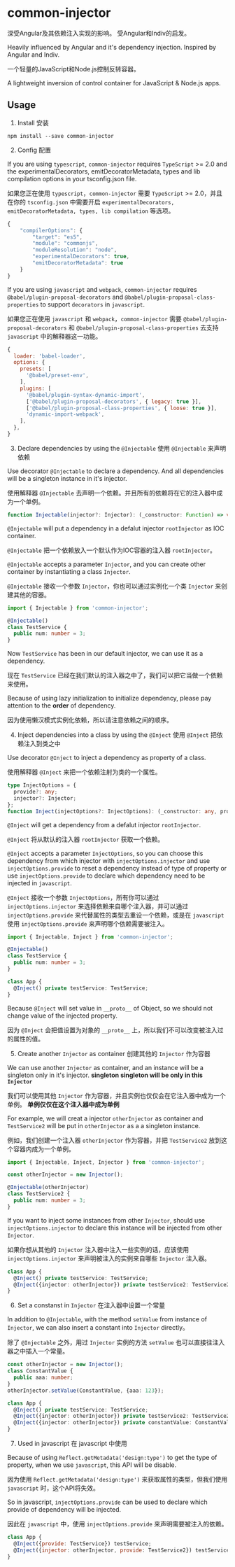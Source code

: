 # common-injector

深受Angular及其依赖注入实现的影响。 受Angular和Indiv的启发。

Heavily influenced by Angular and it's dependency injection. Inspired by Angular and Indiv.

一个轻量的JavaScript和Node.js控制反转容器。

A lightweight inversion of control container for JavaScript & Node.js apps.


## Usage

1. Install 安装

  `npm install --save common-injector`


2. Config 配置

  If you are using `typescript`, `common-injector` requires `TypeScript` >= 2.0 and the experimentalDecorators, emitDecoratorMetadata, types and lib compilation options in your tsconfig.json file.

  如果您正在使用 `typescript`，`common-injector` 需要 `TypeScript` >= 2.0，并且在你的 `tsconfig.json` 中需要开启 `experimentalDecorators, emitDecoratorMetadata, types, lib compilation` 等选项。

  ```javascript
  {
      "compilerOptions": {
          "target": "es5",
          "module": "commonjs",
          "moduleResolution": "node",
          "experimentalDecorators": true,
          "emitDecoratorMetadata": true
      }
  }
  ```

  If you are using `javascript` and `webpack`, `common-injector` requires `@babel/plugin-proposal-decorators` and `@babel/plugin-proposal-class-properties` to support `decorators` in `javascript`.

  如果您正在使用 `javascript` 和 `webpack`，`common-injector` 需要  `@babel/plugin-proposal-decorators` 和 `@babel/plugin-proposal-class-properties` 去支持 `javascript` 中的解释器这一功能。

  ```javascript
  {
    loader: 'babel-loader',
    options: {
      presets: [
        '@babel/preset-env',
      ],
      plugins: [
        '@babel/plugin-syntax-dynamic-import',
        ['@babel/plugin-proposal-decorators', { legacy: true }],
        ['@babel/plugin-proposal-class-properties', { loose: true }],
        'dynamic-import-webpack',
      ],
    },
  }
  ```


3. Declare dependencies by using the `@Injectable`  使用 `@Injectable` 来声明依赖

  Use decorator `@Injectable` to declare a dependency. And all dependencies will be a singleton instance in it's injector.

  使用解释器 `@Injectable` 去声明一个依赖。并且所有的依赖将在它的注入器中成为一个单例。

  ```typescript
  function Injectable(injector?: Injector): (_constructor: Function) => void;
  ```

  `@Injectable` will put a dependency in a defalut injector `rootInjector` as IOC container.

  `@Injectable` 把一个依赖放入一个默认作为IOC容器的注入器 `rootInjector`。

  `@Injectable` accepts a parameter `Injector`, and you can create other container by instantiating a class `Injector`.

  `@Injectable` 接收一个参数 `Injector`，你也可以通过实例化一个类 `Injector` 来创建其他的容器。

  ```typescript
  import { Injectable } from 'common-injector';

  @Injectable()
  class TestService {
    public num: number = 3;
  }
  ```

  Now `TestService` has been in our default injector, we can use it as a dependency.

  现在 `TestService` 已经在我们默认的注入器之中了，我们可以把它当做一个依赖来使用。

  Because of using lazy initialization to initialize dependency, please pay attention to the **order** of dependency.

  因为使用懒汉模式实例化依赖，所以请注意依赖之间的顺序。


4. Inject dependencies into a class by using the `@Inject`  使用 `@Inject` 把依赖注入到类之中

  Use decorator `@Inject` to inject a dependency as property of a class.

  使用解释器 `@Inject` 来把一个依赖注射为类的一个属性。

  ```typescript
  type InjectOptions = {
    provide?: any;
    injector?: Injector;
  };
  function Inject(injectOptions?: InjectOptions): (_constructor: any, propertyName: string) => void;
  ```

  `@Inject` will get a dependency from a defalut injector `rootInjector`.

  `@Inject` 将从默认的注入器 `rootInjector` 获取一个依赖。

  `@Inject` accepts a parameter `InjectOptions`, so you can choose this dependency from which injector with `injectOptions.injector` and use `injectOptions.provide` to reset a dependency instead of type of property or use `injectOptions.provide` to declare which dependency need to be injected in `javascript`.

  `@Inject` 接收一个参数 `InjectOptions`，所有你可以通过 `injectOptions.injector` 来选择依赖来自哪个注入器，并可以通过 `injectOptions.provide` 来代替属性的类型去重设一个依赖，或是在 `javascript` 使用 `injectOptions.provide` 来声明哪个依赖需要被注入。


  ```typescript
  import { Injectable, Inject } from 'common-injector';

  @Injectable()
  class TestService {
    public num: number = 3;
  }

  class App {
    @Inject() private testService: TestService;
  }
  ```

  Because `@Inject` will set value in `__proto__` of Object, so we should not change value of the injected property.

  因为 `@Inject` 会把值设置为对象的 `__proto__` 上，所以我们不可以改变被注入过的属性的值。


5. Create another `Injector` as container  创建其他的 `Injector` 作为容器

  We can use another `Injector` as container, and an instance will be a singleton only in it's injector. **singleton singleton will be only in this `Injector`**

  我们可以使用其他 `Injector` 作为容器，并且实例也仅仅会在它注入器中成为一个单例。 **单例仅仅在这个注入器中成为单例**

   For example, we will creat a injector `otherInjector` as container and `TestService2` will be put in `otherInjector` as a a singleton instance.

   例如，我们创建一个注入器 `otherInjector` 作为容器，并把 `TestService2` 放到这个容器内成为一个单例。

  ```typescript
  import { Injectable, Inject, Injector } from 'common-injector';

  const otherInjector = new Injector();

  @Injectable(otherInjector)
  class TestService2 {
    public num: number = 3;
  }
  ```

  If you want to inject some instances from other `Injector`, should use `injectOptions.injector` to declare this instance will be injected from other `Injector`.

  如果你想从其他的 `Injector` 注入器中注入一些实例的话，应该使用 `injectOptions.injector` 来声明被注入的实例来自哪些 `Injector` 注入器。

  ```typescript
  class App {
    @Inject() private testService: TestService;
    @Inject({injector: otherInjector}) private testService2: TestService2;
  }
  ```


6. Set a constanst in `Injector`  在注入器中设置一个常量

  In addition to `@Injectable`,  with the method `setValue` from instance of `Injector`, we can also insert a constant into `Injector` directly。

  除了 `@Injectable` 之外，用过 `Injector` 实例的方法 `setValue` 也可以直接往注入器之中插入一个常量。

  ```typescript
  const otherInjector = new Injector();
  class ConstantValue {
    public aaa: number;
  }
  otherInjector.setValue(ConstantValue, {aaa: 123});
  ```

  ```typescript
  class App {
    @Inject() private testService: TestService;
    @Inject({injector: otherInjector}) private testService2: TestService2;
    @Inject({injector: otherInjector}) private constantValue: ConstantValue;
  }
  ```

7. Used in javascript  在 javascript 中使用

  Because of using `Reflect.getMetadata('design:type')` to get the type of property, when we use `javascript`, this API will be disable.

  因为使用 `Reflect.getMetadata('design:type')` 来获取属性的类型，但我们使用 `javascript` 时，这个API将失效。

  So in javascript, `injectOptions.provide` can be used to declare which provide of dependency will be injected.

  因此在 `javascript` 中，使用 `injectOptions.provide` 来声明需要被注入的依赖。

  ```javascript
  class App {
    @Inject({provide: TestService}) testService;
    @Inject({injector: otherInjector, provide: TestService2}) testService2;
  }
  ```
